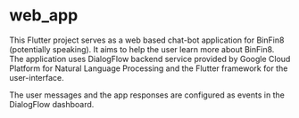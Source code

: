 # web_app

This Flutter project serves as a web based chat-bot application for BinFin8 (potentially speaking). It aims to help the user learn more about BinFin8. The application uses DialogFlow backend service provided by Google Cloud Platform for Natural Language Processing and the Flutter framework for the user-interface.

The user messages and the app responses are configured as events in the DialogFlow dashboard.